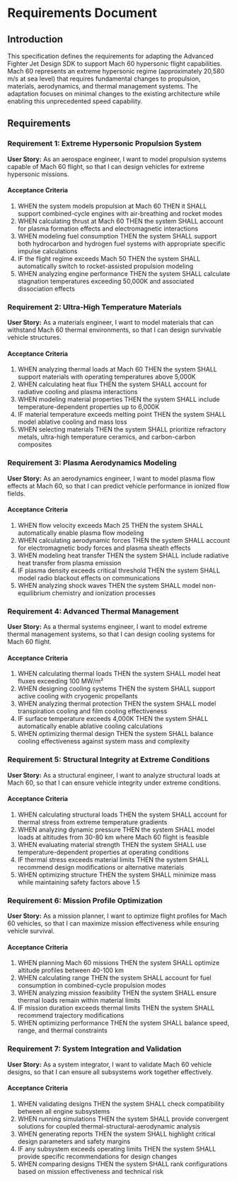 # Requirements Document

## Introduction

This specification defines the requirements for adapting the Advanced Fighter Jet Design SDK to support Mach 60 hypersonic flight capabilities. Mach 60 represents an extreme hypersonic regime (approximately 20,580 m/s at sea level) that requires fundamental changes to propulsion, materials, aerodynamics, and thermal management systems. The adaptation focuses on minimal changes to the existing architecture while enabling this unprecedented speed capability.

## Requirements

### Requirement 1: Extreme Hypersonic Propulsion System

**User Story:** As an aerospace engineer, I want to model propulsion systems capable of Mach 60 flight, so that I can design vehicles for extreme hypersonic missions.

#### Acceptance Criteria

1. WHEN the system models propulsion at Mach 60 THEN it SHALL support combined-cycle engines with air-breathing and rocket modes
2. WHEN calculating thrust at Mach 60 THEN the system SHALL account for plasma formation effects and electromagnetic interactions
3. WHEN modeling fuel consumption THEN the system SHALL support both hydrocarbon and hydrogen fuel systems with appropriate specific impulse calculations
4. IF the flight regime exceeds Mach 50 THEN the system SHALL automatically switch to rocket-assisted propulsion modeling
5. WHEN analyzing engine performance THEN the system SHALL calculate stagnation temperatures exceeding 50,000K and associated dissociation effects

### Requirement 2: Ultra-High Temperature Materials

**User Story:** As a materials engineer, I want to model materials that can withstand Mach 60 thermal environments, so that I can design survivable vehicle structures.

#### Acceptance Criteria

1. WHEN analyzing thermal loads at Mach 60 THEN the system SHALL support materials with operating temperatures above 5,000K
2. WHEN calculating heat flux THEN the system SHALL account for radiative cooling and plasma interactions
3. WHEN modeling material properties THEN the system SHALL include temperature-dependent properties up to 6,000K
4. IF material temperature exceeds melting point THEN the system SHALL model ablative cooling and mass loss
5. WHEN selecting materials THEN the system SHALL prioritize refractory metals, ultra-high temperature ceramics, and carbon-carbon composites

### Requirement 3: Plasma Aerodynamics Modeling

**User Story:** As an aerodynamics engineer, I want to model plasma flow effects at Mach 60, so that I can predict vehicle performance in ionized flow fields.

#### Acceptance Criteria

1. WHEN flow velocity exceeds Mach 25 THEN the system SHALL automatically enable plasma flow modeling
2. WHEN calculating aerodynamic forces THEN the system SHALL account for electromagnetic body forces and plasma sheath effects
3. WHEN modeling heat transfer THEN the system SHALL include radiative heat transfer from plasma emission
4. IF plasma density exceeds critical threshold THEN the system SHALL model radio blackout effects on communications
5. WHEN analyzing shock waves THEN the system SHALL model non-equilibrium chemistry and ionization processes

### Requirement 4: Advanced Thermal Management

**User Story:** As a thermal systems engineer, I want to model extreme thermal management systems, so that I can design cooling systems for Mach 60 flight.

#### Acceptance Criteria

1. WHEN calculating thermal loads THEN the system SHALL model heat fluxes exceeding 100 MW/m²
2. WHEN designing cooling systems THEN the system SHALL support active cooling with cryogenic propellants
3. WHEN analyzing thermal protection THEN the system SHALL model transpiration cooling and film cooling effectiveness
4. IF surface temperature exceeds 4,000K THEN the system SHALL automatically enable ablative cooling calculations
5. WHEN optimizing thermal design THEN the system SHALL balance cooling effectiveness against system mass and complexity

### Requirement 5: Structural Integrity at Extreme Conditions

**User Story:** As a structural engineer, I want to analyze structural loads at Mach 60, so that I can ensure vehicle integrity under extreme conditions.

#### Acceptance Criteria

1. WHEN calculating structural loads THEN the system SHALL account for thermal stress from extreme temperature gradients
2. WHEN analyzing dynamic pressure THEN the system SHALL model loads at altitudes from 30-80 km where Mach 60 flight is feasible
3. WHEN evaluating material strength THEN the system SHALL use temperature-dependent properties at operating conditions
4. IF thermal stress exceeds material limits THEN the system SHALL recommend design modifications or alternative materials
5. WHEN optimizing structure THEN the system SHALL minimize mass while maintaining safety factors above 1.5

### Requirement 6: Mission Profile Optimization

**User Story:** As a mission planner, I want to optimize flight profiles for Mach 60 vehicles, so that I can maximize mission effectiveness while ensuring vehicle survival.

#### Acceptance Criteria

1. WHEN planning Mach 60 missions THEN the system SHALL optimize altitude profiles between 40-100 km
2. WHEN calculating range THEN the system SHALL account for fuel consumption in combined-cycle propulsion modes
3. WHEN analyzing mission feasibility THEN the system SHALL ensure thermal loads remain within material limits
4. IF mission duration exceeds thermal limits THEN the system SHALL recommend trajectory modifications
5. WHEN optimizing performance THEN the system SHALL balance speed, range, and thermal constraints

### Requirement 7: System Integration and Validation

**User Story:** As a system integrator, I want to validate Mach 60 vehicle designs, so that I can ensure all subsystems work together effectively.

#### Acceptance Criteria

1. WHEN validating designs THEN the system SHALL check compatibility between all engine subsystems
2. WHEN running simulations THEN the system SHALL provide convergent solutions for coupled thermal-structural-aerodynamic analysis
3. WHEN generating reports THEN the system SHALL highlight critical design parameters and safety margins
4. IF any subsystem exceeds operating limits THEN the system SHALL provide specific recommendations for design changes
5. WHEN comparing designs THEN the system SHALL rank configurations based on mission effectiveness and technical risk